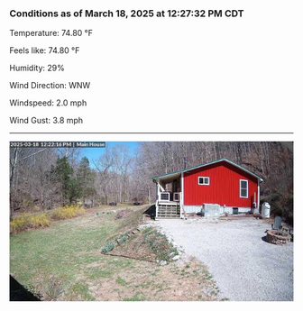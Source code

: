 ### Conditions as of March 18, 2025 at 12:27:32 PM CDT 

Temperature: 74.80 &deg;F

Feels like: 74.80 &deg;F

Humidity: 29%

Wind Direction: WNW

Windspeed: 2.0 mph

Wind Gust: 3.8 mph

---

<img src="./images/latest.jpeg"/>

